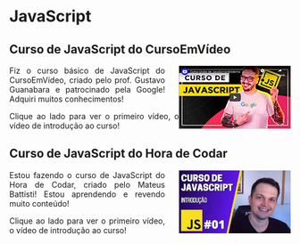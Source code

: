 # JavaScript

 ## Curso de JavaScript do CursoEmVídeo 
 <a href="https://www.youtube.com/watch?v=BXqUH86F-kA&list=PLntvgXM11X6pi7mW0O4ZmfUI1xDSIbmTm"><img src="thumb-js.png" align="right" alt="Thumbnail Curso JavaScript do Curso em Vídeo"></a>

<p style="text-align:justify; padding-right:225px ">Fiz o curso básico de JavaScript do CursoEmVídeo, criado pelo prof. Gustavo Guanabara e patrocinado pela Google! Adquiri muitos conhecimentos!</p>
<p style="text-align:justify;">Clique ao lado para ver o primeiro vídeo, o vídeo de introdução ao curso!</p>



## Curso de JavaScript do Hora de Codar
<a href="https://www.youtube.com/watch?v=TkD0QMyBa28&list=PLnDvRpP8BneysKU8KivhnrVaKpILD3gZ6&index=1"><img src="thumbnail-horadedcodar-m.png" align="right" alt="Thumbnail Curso JavaScript do Hora de Codar"></a>

<p style="text-align:justify; padding-right:225px ">Estou fazendo o curso de JavaScript do Hora de Codar, criado pelo Mateus Battisti! Estou aprendendo e revendo muito conteúdo!</p>
<p style="text-align:justify; padding-right:225px">Clique ao lado para ver o primeiro vídeo, o vídeo de introdução ao curso!</p>

